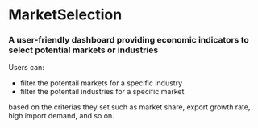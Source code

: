# MarketSelection
### A user-friendly dashboard providing economic indicators to select potential markets or industries

Users can:
- filter the potentail markets for a specific industry
- filter the potentail industries for a specific market

based on the criterias they set such as market share, export growth rate, high import demand, and so on. 
